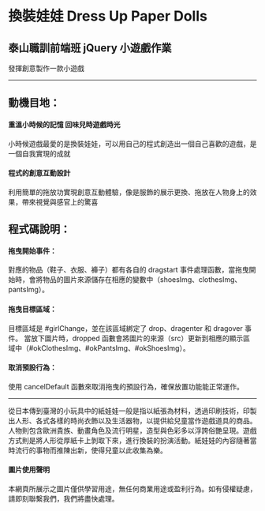 # 換裝娃娃 Dress Up Paper Dolls 
## 泰山職訓前端班 jQuery 小遊戲作業
發揮創意製作一款小遊戲  

---

## 動機目地： 
#### 重溫小時候的記憶 回味兒時遊戲時光　
小時候遊戲最愛的是換裝娃娃，可以用自己的程式創造出一個自己喜歡的遊戲，是一個自我實現的成就

#### 程式的創意互動設計
利用簡單的拖放功實現創意互動體驗，像是服飾的展示更換、拖放在人物身上的效果，帶來視覺與感官上的驚喜

## 程式碼說明：
#### 拖曳開始事件：
對應的物品（鞋子、衣服、褲子）都有各自的 dragstart 事件處理函數，當拖曳開始時，會將物品的圖片來源儲存在相應的變數中（shoesImg、clothesImg、pantsImg）。
#### 拖曳目標區域：
目標區域是 #girlChange，並在該區域綁定了 drop、dragenter 和 dragover 事件。
當放下圖片時，dropped 函數會將圖片的來源（src）更新到相應的顯示區域中（#okClothesImg、#okPantsImg、#okShoesImg）。
#### 取消預設行為：
使用 cancelDefault 函數來取消拖曳的預設行為，確保放置功能能正常運作。

---

從日本傳到臺灣的小玩具中的紙娃娃一般是指以紙張為材料，透過印刷技術，印製出人形、各式各樣的時尚衣飾以及生活器物，以提供給兒童當作遊戲道具的商品。人物則包含歐洲貴族、動畫角色及流行明星，造型與色彩多以浮誇俗艷呈現。遊戲方式則是將人形從厚紙卡上剝取下來，進行換裝的扮演活動。紙娃娃的內容隨著當時流行的事物而推陳出新，使得兒童以此收集為樂。

#### 圖片使用聲明
本網頁所展示之圖片僅供學習用途，無任何商業用途或盈利行為。如有侵權疑慮，請即刻聯繫我們，我們將盡快處理。
